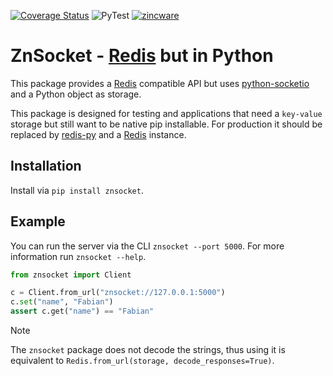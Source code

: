 [![Coverage Status](https://coveralls.io/repos/github/zincware/ZnSocket/badge.svg?branch=main)](https://coveralls.io/github/zincware/ZnSocket?branch=main)
![PyTest](https://github.com/zincware/ZnSocket/actions/workflows/pytest.yaml/badge.svg)
[![zincware](https://img.shields.io/badge/Powered%20by-zincware-darkcyan)](https://github.com/zincware)
# ZnSocket - [Redis](https://redis.io/) but in Python

This package provides a [Redis](https://redis.io/) compatible API but uses [python-socketio](https://python-socketio.readthedocs.io/en/stable/) and a Python object as storage.

This package is designed for testing and applications that need a `key-value` storage but still want to be native pip installable.
For production it should be replaced by [redis-py](https://redis-py.readthedocs.io/) and a [Redis](https://redis.io/) instance.

## Installation
Install via `pip install znsocket`.

## Example
You can run the server via the CLI `znsocket --port 5000`. For more information run `znsocket --help`.

```python
from znsocket import Client

c = Client.from_url("znsocket://127.0.0.1:5000")
c.set("name", "Fabian")
assert c.get("name") == "Fabian"
```

> [!NOTE]
> The `znsocket` package does not decode the strings, thus using it is equivalent to `Redis.from_url(storage, decode_responses=True)`.
